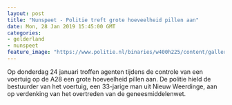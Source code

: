 ```yaml
---
layout: post
title: "Nunspeet - Politie treft grote hoeveelheid pillen aan"
date: Mon, 28 Jan 2019 15:45:00 GMT
categories: 
- gelderland 
- nunspeet 
feature_image: "https://www.politie.nl/binaries/w400h225/content/gallery/politie/stock-afbeeldingen/algemeen/politiebus-voorkant.jpg"
---
```


Op donderdag 24 januari troffen agenten tijdens de controle van een voertuig op de A28 een grote hoeveelheid pillen aan. De politie hield de bestuurder van het voertuig, een 33-jarige man uit Nieuw Weerdinge, aan op verdenking van het overtreden van de geneesmiddelenwet.
